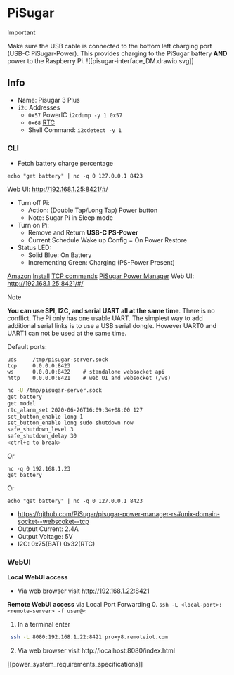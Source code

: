 # PiSugar

> [!important]  
> Make sure the USB cable is connected to the bottom left charging port
> (USB-C PiSugar-Power).
> This provides charging to the PiSugar battery **AND** power to the
> Raspberry Pi.
>![[pisugar-interface_DM.drawio.svg]]

## Info
- Name: Pisugar 3 Plus
- `i2c` Addresses
	- `0x57` PowerIC `i2cdump -y 1 0x57`
	- `0x68` [RTC](https://github.com/PiSugar/PiSugar/wiki/PiSugar-3-Series#rtc-on-board)
	- Shell Command: `i2cdetect -y 1`

### CLI
- Fetch battery charge percentage
```
echo "get battery" | nc -q 0 127.0.0.1 8423
```

Web UI: http://192.168.1.25:8421/#/

- Turn off Pi: 
	- Action: (Double Tap/Long Tap) Power button 
	- Note: Sugar Pi in Sleep mode
- Turn on Pi: 
	- Remove and Return **USB-C PS-Power**
	- Current Schedule Wake up Config = On Power Restore
- Status LED:
	- Solid Blue: On Battery
	- Incrementing Green: Charging (PS-Power Present)



[Amazon](https://www.amazon.com/Portable-Platform-Raspberry-Accessories-handhold/dp/B09MJ876FW/)
[Install](https://github.com/PiSugar/PiSugar/wiki/PiSugar-3-Series)
[TCP commands](https://github.com/PiSugar/pisugar-power-manager-rs)
[PiSugar Power Manager](https://github.com/PiSugar/PiSugar/wiki/PiSugar-Power-Manager-(Software))
Web UI: http://192.168.1.25:8421/#/

>[!NOTE]
>**You can use SPI, I2C, and serial UART all at the same time**. There is no conflict. The Pi only has one usable UART. The simplest way to add additional serial links is to use a USB serial dongle. However UART0 and UART1 can not be used at the same time.

Default ports:

```
uds     /tmp/pisugar-server.sock
tcp     0.0.0.0:8423
ws      0.0.0.0:8422    # standalone websocket api
http    0.0.0.0:8421    # web UI and websocket (/ws)
```

```sh
nc -U /tmp/pisugar-server.sock
get battery
get model
rtc_alarm_set 2020-06-26T16:09:34+08:00 127
set_button_enable long 1
set_button_enable long sudo shutdown now
safe_shutdown_level 3
safe_shutdown_delay 30
<ctrl+c to break>
```

Or

```
nc -q 0 192.168.1.23
get battery
```

Or

```
echo "get battery" | nc -q 0 127.0.0.1 8423
```

- https://github.com/PiSugar/pisugar-power-manager-rs#unix-domain-socket--webscoket--tcp
- Output Current: 2.4A 
- Output Voltage:  5V 
- I2C: 0x75(BAT) 0x32(RTC)

### WebUI
**Local WebUI access**
- Via web browser visit http://192.168.1.22:8421

**Remote WebUI access** via Local Port Forwarding
0. `ssh -L <local-port>:<remote-server> -f user@<`
1. In a terminal enter
```sh
 ssh -L 8080:192.168.1.22:8421 proxy8.remoteiot.com
```
2. Via web browser visit http://localhost:8080/index.html

[[power_system_requirements_specifications]]